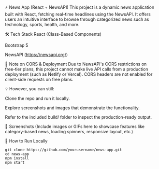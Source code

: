 ⚡ News App (React + NewsAPI)
This project is a dynamic news application built with React, fetching real-time headlines using the NewsAPI. It offers users an intuitive interface to browse through categorized news such as technology, sports, health, and more.

🛠️ Tech Stack
React (Class-Based Components)

Bootstrap 5

NewsAPI (https://newsapi.org/)

🚫 Note on CORS & Deployment
Due to NewsAPI's CORS restrictions on free-tier plans, this project cannot make live API calls from a production deployment (such as Netlify or Vercel). CORS headers are not enabled for client-side requests on free plans.

💡 However, you can still:

Clone the repo and run it locally.

Explore screenshots and images that demonstrate the functionality.

Refer to the included build/ folder to inspect the production-ready output.

📸 Screenshots
(Include images or GIFs here to showcase features like category-based news, loading spinners, responsive layout, etc.)

📂 How to Run Locally
```
git clone https://github.com/yourusername/news-app.git
cd news-app
npm install
npm start
```
